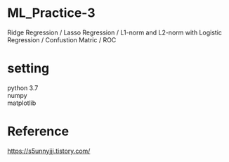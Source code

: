 # ML_Practice-3
Ridge Regression / Lasso Regression / L1-norm and L2-norm with Logistic Regression / Confustion Matric / ROC

# setting
python 3.7  
numpy  
matplotlib  

# Reference  
https://s5unnyjjj.tistory.com/
